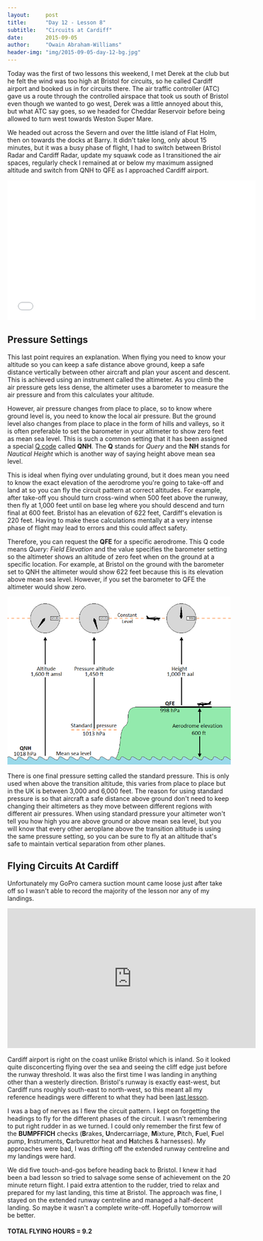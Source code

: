 ```yaml
---
layout:     post
title:      "Day 12 - Lesson 8"
subtitle:   "Circuits at Cardiff"
date:       2015-09-05
author:     "Owain Abraham-Williams"
header-img: "img/2015-09-05-day-12-bg.jpg"
---
```


Today was the first of two lessons this weekend, I met Derek at the club but he felt the
wind was too high at Bristol for circuits, so he called Cardiff airport and booked us in
for circuits there. The air traffic controller (ATC) gave us a route through the
controlled airspace that took us south of Bristol even though we wanted to go west, Derek
was a little annoyed about this, but what ATC say goes, so we headed for Cheddar Reservoir
before being allowed to turn west towards Weston Super Mare.

We headed out across the Severn and over the little island of Flat Holm, then on towards
the docks at Barry. It didn't take long, only about 15 minutes, but it was a busy phase of
flight, I had to switch between Bristol Radar and Cardiff Radar, update my squawk code as
I transitioned the air spaces, regularly check I remained at or below my maximum assigned
altitude and switch from QNH to QFE as I approached Cardiff airport.

<iframe width="560" height="315" src="/maps/2015-09-05-day-12-lesson-8-map.html" frameborder="0"></iframe>

## Pressure Settings

This last point requires an explanation. When flying you need to know your altitude so you
can keep a safe distance above ground, keep a safe distance vertically between other
aircraft and plan your ascent and descent. This is achieved using an instrument called the
altimeter. As you climb the air pressure gets less dense, the altimeter uses a barometer
to measure the air pressure and from this calculates your altitude.

However, air pressure changes from place to place, so to know where ground level is, you
need to know the local air pressure. But the ground level also changes from place to place
in the form of hills and valleys, so it is often preferable to set the barometer in your
altimeter to show zero feet as mean sea level. This is such a common setting that it has
been assigned a special [Q code](https://en.wikipedia.org/wiki/Q_code) called **QNH**. The
**Q** stands for *Query* and the **NH** stands for *Nautical Height* which is another way
of saying height above mean sea level.

This is ideal when flying over undulating ground, but it does mean you need to know the
exact elevation of the aerodrome you're going to take-off and land at so you can fly the
circuit pattern at correct altitudes. For example, after take-off you should turn
cross-wind when 500 feet above the runway, then fly at 1,000 feet until on base leg where
you should descend and turn final at 600 feet. Bristol has an elevation of 622 feet,
Cardiff's elevation is 220 feet. Having to make these calculations mentally at a very
intense phase of flight may lead to errors and this could affect safety.

Therefore, you can request the **QFE** for a specific aerodrome. This Q code means *Query:
Field Elevation* and the value specifies the barometer setting so the altimeter shows an
altitude of zero feet when on the ground at a specific location. For example, at Bristol
on the ground with the barometer set to QNH the altimeter would show 622 feet because this
is its elevation above mean sea level. However, if you set the barometer to QFE the
altimeter would show zero.

![Pressure settings diagram](/img/2015-09-05-day-12-01.png)

There is one final pressure setting called the standard pressure. This is only used when
above the transition altitude, this varies from place to place but in the UK is between
3,000 and 6,000 feet. The reason for using standard pressure is so that aircraft a safe
distance above ground don't need to keep changing their altimeters as they move between
different regions with different air pressures. When using standard pressure your
altimeter won't tell you how high you are above ground or above mean sea level, but you
will know that every other aeroplane above the transition altitude is using the same
pressure setting, so you can be sure to fly at an altitude that's safe to maintain
vertical separation from other planes.

## Flying Circuits At Cardiff

Unfortunately my GoPro camera suction mount came loose just after take off so I wasn't
able to record the majority of the lesson nor any of my landings.

<iframe width="560" height="315" src="https://www.youtube.com/embed/nP5dGvw3T2g" frameborder="0" allowfullscreen></iframe>

Cardiff airport is right on the coast unlike Bristol which is inland. So it looked quite
disconcerting flying over the sea and seeing the cliff edge just before the runway
threshold. It was also the first time I was landing in anything other than a westerly
direction. Bristol's runway is exactly east-west, but Cardiff runs roughly south-east to
north-west, so this meant all my reference headings were different to what they had been
[last lesson](/2015/08/29/day-11-lesson-7/).

I was a bag of nerves as I flew the circuit pattern. I kept on forgetting the headings to
fly for the different phases of the circuit. I wasn't remembering to put right rudder in
as we turned. I could only remember the first few of the **BUMPFFICH** checks (**B**rakes,
**U**ndercarriage, **M**ixture, **P**itch, **F**uel, **F**uel pump, **I**nstruments,
**C**arburettor heat and **H**atches & harnesses). My approaches were bad, I was drifting
off the extended runway centreline and my landings were hard.

We did five touch-and-gos before heading back to Bristol. I knew it had been a bad lesson
so tried to salvage some sense of achievement on the 20 minute return flight. I paid extra
attention to the rudder, tried to relax and prepared for my last landing, this time at
Bristol. The approach was fine, I stayed on the extended runway centreline and managed a
half-decent landing. So maybe it wasn't a complete write-off. Hopefully tomorrow will be
better.

#### TOTAL FLYING HOURS = 9.2